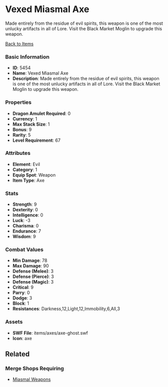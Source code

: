 # Vexed Miasmal Axe

Made entirely from the residue of evil spirits, this weapon is one of the most unlucky artifacts in all of Lore.  Visit the Black Market Moglin to upgrade this weapon.

[Back to Items](../items.md)

### Basic Information

- **ID**: 5454
- **Name**: Vexed Miasmal Axe
- **Description**: Made entirely from the residue of evil spirits, this weapon is one of the most unlucky artifacts in all of Lore.  Visit the Black Market Moglin to upgrade this weapon.

### Properties

- **Dragon Amulet Required**: 0
- **Currency**: 1
- **Max Stack Size**: 1
- **Bonus**: 9
- **Rarity**: 5
- **Level Requirement**: 67

### Attributes

- **Element**: Evil
- **Category**: 1
- **Equip Spot**: Weapon
- **Item Type**: Axe

### Stats

- **Strength**: 9
- **Dexterity**: 0
- **Intelligence**: 0
- **Luck**: -3
- **Charisma**: 0
- **Endurance**: 7
- **Wisdom**: 9

### Combat Values

- **Min Damage**: 78
- **Max Damage**: 90
- **Defense (Melee)**: 3
- **Defense (Pierce)**: 3
- **Defense (Magic)**: 3
- **Critical**: 9
- **Parry**: 0
- **Dodge**: 3
- **Block**: 1
- **Resistances**: Darkness,12,Light,12,Immobility,6,All,3

### Assets

- **SWF File**: items/axes/axe-ghost.swf
- **Icon**: axe

## Related

### Merge Shops Requiring

- [Miasmal Weapons](../merge-shops/85-miasmal-weapons.md)


